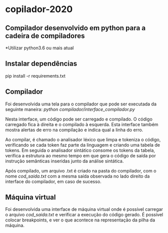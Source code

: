 # copilador-2020
## Compilador desenvolvido em python para a cadeira de compiladores

*Utilizar python3.6 ou mais atual

## Instalar dependências
pip install -r requirements.txt

## Compilador
Foi desenvolvida uma tela para o compilador que pode ser executada da seguinte maneira:
*python compilador/interface_compilador.py*

Nesta interface, um código pode ser carregado e compilado. O código carregado fica à direita e o compilado à esquerda. Esta interface também mostra alertas de erro na compilação e indica qual a linha do erro.

Ao compilar, é chamado o analisador léxico que limpa e tokeniza o código, verificando se cada token faz parte da linguagem e criando uma tabela de tokens.
Em seguida o analisador sintático consome os tokens da tabela, verifica a estrutura ao mesmo tempo em que gera o código de saída por instrução semânticas inseridas junto da análise sintática.

Após compilado, um arquivo .txt é criado na pasta do compilador, com o nome *cod_saida.txt* com a mesma saída observada no lado direito da interface do compilador, em caso de sucesso.

## Máquina virtual
Foi desenvolvida uma interface de máquina virtual onde é possível carregar o arquivo *cod_saida.txt* e verificar a execução do código gerado. É possível colocar breakpoints, e ver o que acontece na representação da pilha da máquina.




